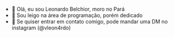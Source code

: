 - 🍃 Olá, eu sou Leonardo Belchior, moro no Pará
- 🌱 Sou leigo na área de programação, porém dedicado 
- 👾 Se quiser entrar em contato comigo, pode mandar uma DM no instagram (@vleon4rdo)
